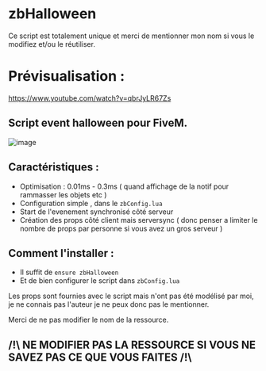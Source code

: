 # zbHalloween

Ce script est totalement unique et merci de mentionner mon nom si vous le modifiez et/ou le réutiliser.

# Prévisualisation :

https://www.youtube.com/watch?v=qbrJyLR67Zs

## Script event halloween pour FiveM. 

![image](https://user-images.githubusercontent.com/73728454/139514688-7ec6b6e4-5d3e-43d5-9542-13c4d1667f02.png)

## Caractéristiques :

- Optimisation : 0.01ms - 0.3ms ( quand affichage de la notif pour rammasser les objets etc )
- Configuration simple , dans le `zbConfig.lua`
- Start de l'evenement synchronisé côté serveur
- Création des props côté client mais serversync ( donc penser a limiter le nombre de props par personne si vous avez un gros serveur )

## Comment l'installer :

-  Il suffit de `ensure zbHalloween`
-  Et de bien configurer le script dans `zbConfig.lua`

Les props sont fournies avec le script mais n'ont pas été modélisé par moi, je ne connais pas l'auteur je ne peux donc pas le mentionner.

Merci de ne pas modifier le nom de la ressource.

## /!\       NE MODIFIER PAS LA RESSOURCE SI VOUS NE SAVEZ PAS CE QUE VOUS FAITES       /!\
